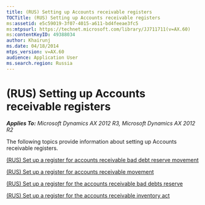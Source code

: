 ```yaml
---
title: (RUS) Setting up Accounts receivable registers
TOCTitle: (RUS) Setting up Accounts receivable registers
ms:assetid: e5c59019-3f07-4015-a611-bd4feeae3fc5
ms:mtpsurl: https://technet.microsoft.com/library/JJ711711(v=AX.60)
ms:contentKeyID: 49388034
author: Khairunj
ms.date: 04/18/2014
mtps_version: v=AX.60
audience: Application User
ms.search.region: Russia
---
```


# (RUS) Setting up Accounts receivable registers 


_**Applies To:** Microsoft Dynamics AX 2012 R3, Microsoft Dynamics AX 2012 R2_

The following topics provide information about setting up Accounts receivable registers.

[(RUS) Set up a register for accounts receivable bad debt reserve movement](rus-set-up-a-register-for-accounts-receivable-bad-debt-reserve-movement.md)

[(RUS) Set up a register for accounts receivable movement](rus-set-up-a-register-for-accounts-receivable-movement.md)

[(RUS) Set up a register for the accounts receivable bad debts reserve](rus-set-up-a-register-for-the-accounts-receivable-bad-debts-reserve.md)

[(RUS) Set up a register for the accounts receivable inventory act](rus-set-up-a-register-for-the-accounts-receivable-inventory-act.md)

  


